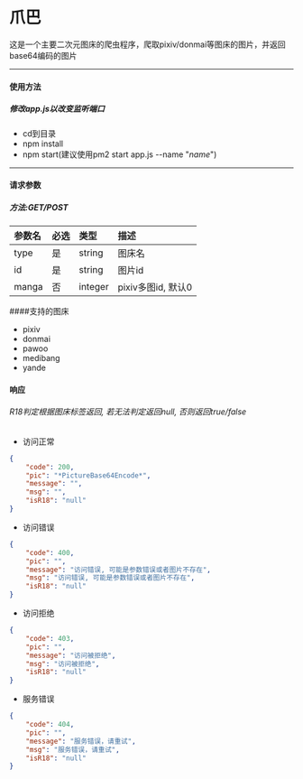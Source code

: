 # 爪巴

这是一个主要二次元图床的爬虫程序，爬取pixiv/donmai等图床的图片，并返回base64编码的图片

---

#### 使用方法

##### 修改app.js以改变监听端口

+ cd到目录
+ npm install
+ npm start(建议使用pm2 start app.js --name "*name*")

---

#### 请求参数

##### 方法:GET/POST

|参数名|必选|类型|描述| 
|:---|:---|:---|:---|
|type|是|string|图床名|
|id|是|string|图片id|
|manga|否|integer|pixiv多图id, 默认0|

####支持的图床
+ pixiv
+ donmai
+ pawoo
+ medibang
+ yande

#### 响应
###### *R18判定根据图床标签返回, 若无法判定返回null, 否则返回true/false*

+ 访问正常
```json
{
    "code": 200,
    "pic": "*PictureBase64Encode*",
    "message": "",
    "msg": "",
    "isR18": "null"
}
```

+ 访问错误
```json
{
    "code": 400,
    "pic": "",
    "message": "访问错误, 可能是参数错误或者图片不存在",
    "msg": "访问错误, 可能是参数错误或者图片不存在",
    "isR18": "null"
}
```

+ 访问拒绝
```json
{
    "code": 403,
    "pic": "",
    "message": "访问被拒绝",
    "msg": "访问被拒绝",
    "isR18": "null"
}
```

+ 服务错误
```json
{
    "code": 404,
    "pic": "",
    "message": "服务错误，请重试",
    "msg": "服务错误，请重试",
    "isR18": "null"
}
```
